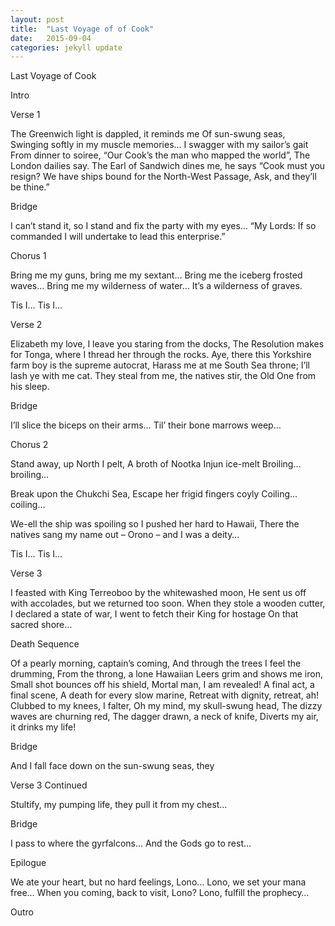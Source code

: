 ```yaml
---
layout: post
title:  "Last Voyage of of Cook"
date:   2015-09-04 
categories: jekyll update
---
```


Last Voyage of Cook

Intro

Verse 1

The Greenwich light is dappled, it reminds me
Of sun-swung seas,
Swinging softly in my muscle memories…
I swagger with my sailor’s gait 
From dinner to soiree,
“Our Cook’s the man who mapped the world”,
The London dailies say.
The Earl of Sandwich dines me, he says
“Cook must you resign?
We have ships bound for the North-West Passage,
Ask, and they’ll be thine.”

Bridge

I can’t stand it, so I stand and fix the party with my eyes…
“My Lords:
If so commanded I will undertake to lead this enterprise.”

Chorus 1

Bring me my guns, bring me my sextant…
Bring me the iceberg frosted waves…
Bring me my wilderness of water…
It’s a wilderness of graves.

Tis I…
Tis I…

Verse 2

Elizabeth my love, I leave you staring from the docks,
The Resolution makes for Tonga, where I thread her through the rocks.
Aye, there this Yorkshire farm boy is the supreme autocrat,
Harass me at me South Sea throne; I’ll lash ye with me cat.
They steal from me, the natives stir, the Old One from his sleep.

Bridge

I’ll slice the biceps on their arms…
Til’ their bone marrows weep…

Chorus 2

Stand away, up North I pelt, 
A broth of Nootka Injun ice-melt 
Broiling…broiling…

Break upon the Chukchi Sea, 
Escape her frigid fingers coyly
Coiling…coiling…

We-ell the ship was spoiling so I pushed her hard to Hawaii,
There the natives sang my name out – Orono – and I was a deity…

Tis I…
Tis I…

Verse 3

I feasted with King Terreoboo by the whitewashed moon,
He sent us off with accolades, but we returned too soon.
When they stole a wooden cutter, I declared a state of war,
I went to fetch their King for hostage
On that sacred shore…

Death Sequence

Of a pearly morning, captain’s coming,
And through the trees I feel the drumming,
From the throng, a lone Hawaiian
Leers grim and shows me iron,
Small shot bounces off his shield,
Mortal man, I am revealed!
A final act, a final scene, 
A death for every slow marine,
Retreat with dignity, retreat, ah!
Clubbed to my knees, I falter,
Oh my mind, my skull-swung head,
The dizzy waves are churning red,
The dagger drawn, a neck of knife,
Diverts my air, it drinks my life!

Bridge

And I fall face down on the sun-swung seas, they

Verse 3 Continued

Stultify, my pumping life, they pull it from my chest…

Bridge

I pass to where the gyrfalcons…
And the Gods go to rest…

Epilogue

We ate your heart, but no hard feelings, Lono…
Lono, we set your mana free…
When you coming, back to visit, Lono?
Lono, fulfill the prophecy…

Outro




